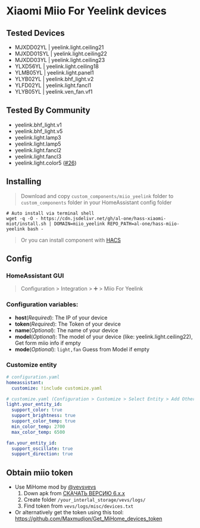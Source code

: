 # Xiaomi Miio For Yeelink devices

## Tested Devices

- MJXDD02YL | yeelink.light.ceiling21
- MJXDD01SYL | yeelink.light.ceiling22
- MJXDD03YL | yeelink.light.ceiling23
- YLXD56YL | yeelink.light.ceiling18
- YLMB05YL | yeelink.light.panel1
- YLYB02YL | yeelink.bhf_light.v2
- YLFD02YL | yeelink.light.fancl1
- YLYB05YL | yeelink.ven_fan.vf1

## Tested By Community
- yeelink.bhf_light.v1
- yeelink.bhf_light.v5
- yeelink.light.lamp3
- yeelink.light.lamp5
- yeelink.light.fancl2
- yeelink.light.fancl3
- yeelink.light.color5 ([#26](https://github.com/al-one/hass-miio-yeelink/issues/26))


## Installing

> Download and copy `custom_components/miio_yeelink` folder to `custom_components` folder in your HomeAssistant config folder

```shell
# Auto install via terminal shell
wget -q -O - https://cdn.jsdelivr.net/gh/al-one/hass-xiaomi-miot/install.sh | DOMAIN=miio_yeelink REPO_PATH=al-one/hass-miio-yeelink bash -
```

> Or you can install component with [HACS](https://hacs.xyz)


## Config

### HomeAssistant GUI

> Configuration > Integration > ➕ > Miio For Yeelink

### Configuration variables:

- **host**(*Required*): The IP of your device
- **token**(*Required*): The Token of your device
- **name**(*Optional*): The name of your device
- **model**(*Optional*): The model of your device (like: yeelink.light.ceiling22), Get form miio info if empty
- **mode**(*Optional*): `light,fan` Guess from Model if empty

### Customize entity

```yaml
# configuration.yaml
homeassistant:
  customize: !include customize.yaml

# customize.yaml (Configuration > Customize > Select Entity > Add Other Attribute)
light.your_entity_id:
  support_color: true
  support_brightness: true
  support_color_temp: true
  min_color_temp: 2700
  max_color_temp: 6500

fan.your_entity_id:
  support_oscillate: true
  support_direction: true
```


## Obtain miio token

- Use MiHome mod by [@vevsvevs](https://github.com/custom-components/ble_monitor/issues/7#issuecomment-595874419)
  1. Down apk from [СКАЧАТЬ ВЕРСИЮ 6.x.x](https://www.kapiba.ru/2017/11/mi-home.html)
  2. Create folder `/your_interlal_storage/vevs/logs/`
  3. Find token from `vevs/logs/misc/devices.txt`
- Or alternatively get the token using this tool: https://github.com/Maxmudjon/Get_MiHome_devices_token
